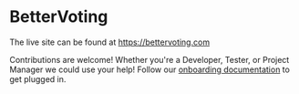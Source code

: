 # BetterVoting

The live site can be found at https://bettervoting.com

Contributions are welcome! Whether you're a Developer, Tester, or Project Manager we could use your help! Follow our [onboarding documentation](https://docs.bettervoting.com/contributions/0_contribution_guide.html) to get plugged in.

